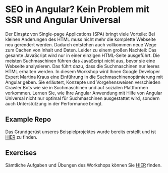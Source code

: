# SEO in Angular? Kein Problem mit SSR und Angular Universal

Der Einsatz von Single-page Applications (SPA) bringt viele Vorteile: Bei kleinen Änderungen des HTML muss nicht mehr die komplette Webseite neu gerendert werden. Dadurch entstehen auch vollkommen neue Wege zum Cachen von Inhalt und Daten.
Leider zu einem großen Nachteil: Das gesamte JavaScript wird nur in einer einzigen HTML-Seite ausgeführt. Die meisten Suchmaschinen führen das JavaScript nicht aus, bevor sie eine Webseite analysieren. Das führt dazu, dass die Suchmaschinen nur leeres HTML erhalten werden.
In diesem Workshop wird Ihnen Google Developer Expert Martina Kraus eine Einführung in die Suchmaschinenoptimierung mit Angular geben. Sie erläutert, Konzepte und Vorgehensweisen verschieden Crawler Bots wie sie in Suchmaschinen und auf sozialen Plattformen vorkommen. Lernen Sie, wie Ihre Angular Anwendung mit Hilfe von Angular Universal nicht nur optimal für Suchmaschinen ausgestattet wird, sondern auch Unterstützung in der Performance bringt.

## Example Repo

Das Grundgerüst unseres Beispielprojektes wurde bereits erstellt und ist [HIER](https://github.com/martinakraus/angular-days-seo-2021/tree/main/angular-days-app) zu finden.

## Exercises

Sämtliche Aufgaben und Übungen des Workshops können Sie [HIER](https://github.com/martinakraus/angular-days-seo-2021/tree/main/exercises) finden.


